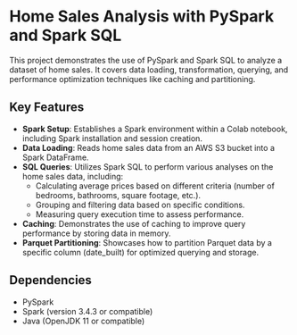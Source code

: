 # Home Sales Analysis with PySpark and Spark SQL

This project demonstrates the use of PySpark and Spark SQL to analyze a dataset of home sales. It covers data loading, transformation, querying, and performance optimization techniques like caching and partitioning.

## Key Features

- **Spark Setup**: Establishes a Spark environment within a Colab notebook, including Spark installation and session creation.
- **Data Loading**: Reads home sales data from an AWS S3 bucket into a Spark DataFrame.
- **SQL Queries**: Utilizes Spark SQL to perform various analyses on the home sales data, including:
  - Calculating average prices based on different criteria (number of bedrooms, bathrooms, square footage, etc.).
  - Grouping and filtering data based on specific conditions.
  - Measuring query execution time to assess performance.
- **Caching**: Demonstrates the use of caching to improve query performance by storing data in memory.
- **Parquet Partitioning**: Showcases how to partition Parquet data by a specific column (date_built) for optimized querying and storage.

## Dependencies

- PySpark
- Spark (version 3.4.3 or compatible)
- Java (OpenJDK 11 or compatible)
